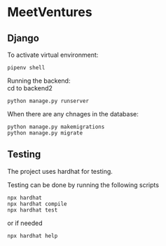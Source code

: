 # MeetVentures

## Django 

To activate virtual environment:
```
pipenv shell
```

Running the backend: <br>
cd to backend2
```
python manage.py runserver
```

When there are any chnages in the database:
```
python manage.py makemigrations
python manage.py migrate
```

## Testing

The project uses hardhat for testing. 

Testing can be done by running the following scripts

```shell
npx hardhat
npx hardhat compile
npx hardhat test
```

or if needed 

```
npx hardhat help
```